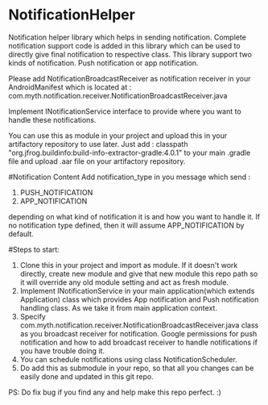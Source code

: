# NotificationHelper
Notification helper library which helps in sending notification. 
Complete notification support code is added in this library which can be used to directly give final notification to respective class. 
This library support two kinds of notification. Push notification or app notification.

Please add NotificationBroadcastReceiver as notification receiver in your AndroidManifest which is located at : com.myth.notification.receiver.NotificationBroadcastReceiver.java

Implement INotificationService interface to provide where you want to handle these notifications.

You can use this as module in your project and upload this in your artifactory repository to use later. Just add : classpath "org.jfrog.buildinfo:build-info-extractor-gradle:4.0.1" to your main .gradle file and upload .aar file on your artifactory repository.

#Notification Content
Add notification_type in you message which send :

1. PUSH_NOTIFICATION
2. APP_NOTIFICATION

depending on what kind of notification it is and how you want to handle it. If no notification type defined, then it will assume APP_NOTIFICATION by default.

#Steps to start:
1. Clone this in your project and import as module. If it doesn't work directly, create new module and give that new module this repo path so it will override any old module setting and act as fresh module.
2. Implement INotificationService in your main application(which extends Application) class which provides App notification and Push notification handling class. As we take it from main application context.
3. Specify com.myth.notification.receiver.NotificationBroadcastReceiver.java class as you broadcast receiver for notification. Google permissions for push notification and how to add broadcast receiver to handle notifications if you have trouble doing it.
4. You can schedule notifications using class NotificationScheduler.
5. Do add this as submodule in your repo, so that all you changes can be easily done and updated in this git repo.


PS: Do fix bug if you find any and help make this repo perfect. :)
